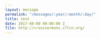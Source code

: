 ```yaml
---
layout: message
permalink: "/messages/:year/:month/:day/"
title: test
date: 2017-08-08 00:00:00 Z
file: http://crosssermons.cflcn.org/
---
```

